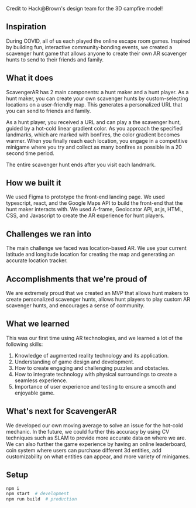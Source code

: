 Credit to Hack@Brown's design team for the 3D campfire model!
## Inspiration
During COVID, all of us each played the online escape room games. Inspired by building fun, interactive community-bonding events, we created a scavenger hunt game that allows anyone to create their own AR scavenger hunts to send to their friends and family.
## What it does
ScavengerAR has 2 main components: a hunt maker and a hunt player.
As a hunt maker, you can create your own scavenger hunts by custom-selecting locations on a user-friendly map. This generates a personalized URL that you can send to friends and family.

As a hunt player, you received a URL and can play a the scavenger hunt, guided by a hot-cold linear gradient color. As you approach the specified landmarks, which are marked with bonfires, the color gradient becomes warmer. When you finally reach each location, you engage in a competitive minigame where you try and collect as many bonfires as possible in a 20 second time period.

The entire scavenger hunt ends after you visit each landmark.

## How we built it
We used Figma to prototype the front-end landing page.
We used typescript, react, and the Google Maps API to build the front-end that the hunt maker interacts with.
We used A-frame, Geolocator API, ar.js, HTML, CSS, and Javascript to create the AR experience for hunt players.

## Challenges we ran into
The main challenge we faced was location-based AR. We use your current latitude and longitude location for creating the map and generating an accurate location tracker. 

## Accomplishments that we're proud of
We are extremely proud that we created an MVP that allows hunt makers to create personalized scavenger hunts, allows hunt players to play custom AR scavenger hunts, and encourages a sense of community.

## What we learned
This was our first time using AR technologies, and we learned a lot of the following skills:
1) Knowledge of augmented reality technology and its application.
2) Understanding of game design and development.
3) How to create engaging and challenging puzzles and obstacles.
4) How to integrate technology with physical surroundings to create a seamless experience.
5) Importance of user experience and testing to ensure a smooth and enjoyable game.  

## What's next for ScavengerAR
We developed our own moving average to solve an issue for the hot-cold mechanic. In the future, we could further this accuracy by using CV techniques such as SLAM to provide more accurate data on where we are. We can also further the game experience by having an online leaderboard, coin system where users can purchase different 3d entities, add customizability on what entities can appear, and more variety of minigames.

## Setup

```sh
npm i
npm start  # development
npm run build  # production
```